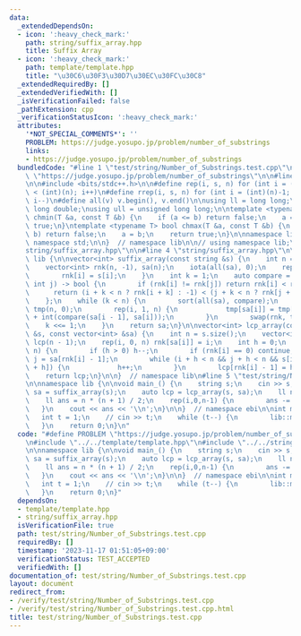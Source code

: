 ```yaml
---
data:
  _extendedDependsOn:
  - icon: ':heavy_check_mark:'
    path: string/suffix_array.hpp
    title: Suffix Array
  - icon: ':heavy_check_mark:'
    path: template/template.hpp
    title: "\u30C6\u30F3\u30D7\u30EC\u30FC\u30C8"
  _extendedRequiredBy: []
  _extendedVerifiedWith: []
  _isVerificationFailed: false
  _pathExtension: cpp
  _verificationStatusIcon: ':heavy_check_mark:'
  attributes:
    '*NOT_SPECIAL_COMMENTS*': ''
    PROBLEM: https://judge.yosupo.jp/problem/number_of_substrings
    links:
    - https://judge.yosupo.jp/problem/number_of_substrings
  bundledCode: "#line 1 \"test/string/Number_of_Substrings.test.cpp\"\n#define PROBLEM\
    \ \"https://judge.yosupo.jp/problem/number_of_substrings\"\n\n#line 2 \"template/template.hpp\"\
    \n\n#include <bits/stdc++.h>\n\n#define rep(i, s, n) for (int i = (int)(s); i\
    \ < (int)(n); i++)\n#define rrep(i, s, n) for (int i = (int)(n)-1; i >= (int)(s);\
    \ i--)\n#define all(v) v.begin(), v.end()\n\nusing ll = long long;\nusing ld =\
    \ long double;\nusing ull = unsigned long long;\n\ntemplate <typename T> bool\
    \ chmin(T &a, const T &b) {\n    if (a <= b) return false;\n    a = b;\n    return\
    \ true;\n}\ntemplate <typename T> bool chmax(T &a, const T &b) {\n    if (a >=\
    \ b) return false;\n    a = b;\n    return true;\n}\n\nnamespace lib {\n\nusing\
    \ namespace std;\n\n}  // namespace lib\n\n// using namespace lib;\n#line 2 \"\
    string/suffix_array.hpp\"\n\n#line 4 \"string/suffix_array.hpp\"\n\nnamespace\
    \ lib {\n\nvector<int> suffix_array(const string &s) {\n    int n = s.size();\n\
    \    vector<int> rnk(n, -1), sa(n);\n    iota(all(sa), 0);\n    rep(i, 0, n) {\n\
    \        rnk[i] = s[i];\n    }\n    int k = 1;\n    auto compare = [&](int i,\
    \ int j) -> bool {\n        if (rnk[i] != rnk[j]) return rnk[i] < rnk[j];\n  \
    \      return (i + k < n ? rnk[i + k] : -1) < (j + k < n ? rnk[j + k] : -1);\n\
    \    };\n    while (k < n) {\n        sort(all(sa), compare);\n        vector<int>\
    \ tmp(n, 0);\n        rep(i, 1, n) {\n            tmp[sa[i]] = tmp[sa[i - 1]]\
    \ + int(compare(sa[i - 1], sa[i]));\n        }\n        swap(rnk, tmp);\n    \
    \    k <<= 1;\n    }\n    return sa;\n}\n\nvector<int> lcp_array(const string\
    \ &s, const vector<int> &sa) {\n    int n = s.size();\n    vector<int> rnk(n),\
    \ lcp(n - 1);\n    rep(i, 0, n) rnk[sa[i]] = i;\n    int h = 0;\n    rep(i, 0,\
    \ n) {\n        if (h > 0) h--;\n        if (rnk[i] == 0) continue;\n        int\
    \ j = sa[rnk[i] - 1];\n        while (i + h < n && j + h < n && s[i + h] == s[j\
    \ + h]) {\n            h++;\n        }\n        lcp[rnk[i] - 1] = h;\n    }\n\
    \    return lcp;\n}\n\n}  // namespace lib\n#line 5 \"test/string/Number_of_Substrings.test.cpp\"\
    \n\nnamespace lib {\n\nvoid main_() {\n    string s;\n    cin >> s;\n    auto\
    \ sa = suffix_array(s);\n    auto lcp = lcp_array(s, sa);\n    ll n = s.size();\n\
    \    ll ans = n * (n + 1) / 2;\n    rep(i,0,n-1) {\n        ans -= lcp[i];\n \
    \   }\n    cout << ans << '\\n';\n}\n\n}  // namespace ebi\n\nint main() {\n \
    \   int t = 1;\n    // cin >> t;\n    while (t--) {\n        lib::main_();\n \
    \   }\n    return 0;\n}\n"
  code: "#define PROBLEM \"https://judge.yosupo.jp/problem/number_of_substrings\"\n\
    \n#include \"../../template/template.hpp\"\n#include \"../../string/suffix_array.hpp\"\
    \n\nnamespace lib {\n\nvoid main_() {\n    string s;\n    cin >> s;\n    auto\
    \ sa = suffix_array(s);\n    auto lcp = lcp_array(s, sa);\n    ll n = s.size();\n\
    \    ll ans = n * (n + 1) / 2;\n    rep(i,0,n-1) {\n        ans -= lcp[i];\n \
    \   }\n    cout << ans << '\\n';\n}\n\n}  // namespace ebi\n\nint main() {\n \
    \   int t = 1;\n    // cin >> t;\n    while (t--) {\n        lib::main_();\n \
    \   }\n    return 0;\n}"
  dependsOn:
  - template/template.hpp
  - string/suffix_array.hpp
  isVerificationFile: true
  path: test/string/Number_of_Substrings.test.cpp
  requiredBy: []
  timestamp: '2023-11-17 01:51:05+09:00'
  verificationStatus: TEST_ACCEPTED
  verifiedWith: []
documentation_of: test/string/Number_of_Substrings.test.cpp
layout: document
redirect_from:
- /verify/test/string/Number_of_Substrings.test.cpp
- /verify/test/string/Number_of_Substrings.test.cpp.html
title: test/string/Number_of_Substrings.test.cpp
---
```

